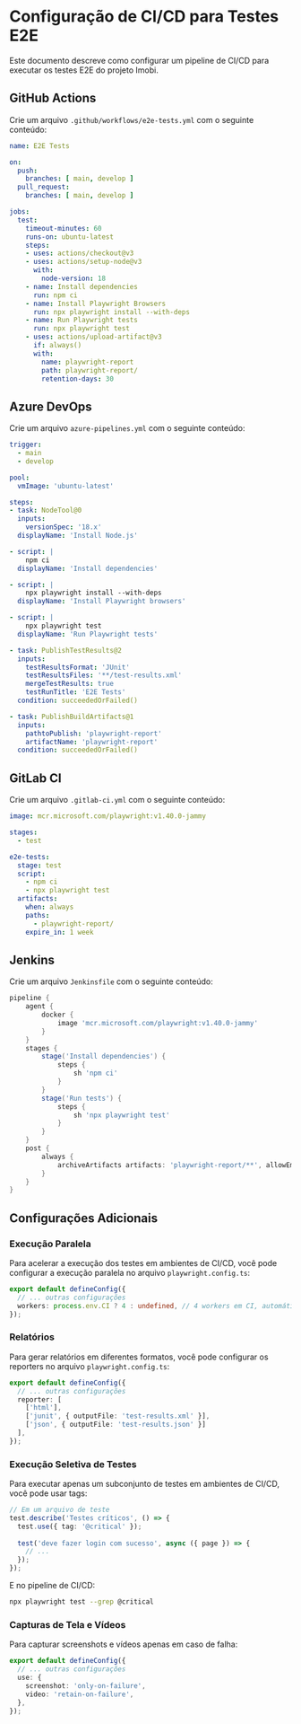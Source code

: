 # Configuração de CI/CD para Testes E2E

Este documento descreve como configurar um pipeline de CI/CD para executar os testes E2E do projeto Imobi.

## GitHub Actions

Crie um arquivo `.github/workflows/e2e-tests.yml` com o seguinte conteúdo:

```yaml
name: E2E Tests

on:
  push:
    branches: [ main, develop ]
  pull_request:
    branches: [ main, develop ]

jobs:
  test:
    timeout-minutes: 60
    runs-on: ubuntu-latest
    steps:
    - uses: actions/checkout@v3
    - uses: actions/setup-node@v3
      with:
        node-version: 18
    - name: Install dependencies
      run: npm ci
    - name: Install Playwright Browsers
      run: npx playwright install --with-deps
    - name: Run Playwright tests
      run: npx playwright test
    - uses: actions/upload-artifact@v3
      if: always()
      with:
        name: playwright-report
        path: playwright-report/
        retention-days: 30
```

## Azure DevOps

Crie um arquivo `azure-pipelines.yml` com o seguinte conteúdo:

```yaml
trigger:
  - main
  - develop

pool:
  vmImage: 'ubuntu-latest'

steps:
- task: NodeTool@0
  inputs:
    versionSpec: '18.x'
  displayName: 'Install Node.js'

- script: |
    npm ci
  displayName: 'Install dependencies'

- script: |
    npx playwright install --with-deps
  displayName: 'Install Playwright browsers'

- script: |
    npx playwright test
  displayName: 'Run Playwright tests'

- task: PublishTestResults@2
  inputs:
    testResultsFormat: 'JUnit'
    testResultsFiles: '**/test-results.xml'
    mergeTestResults: true
    testRunTitle: 'E2E Tests'
  condition: succeededOrFailed()

- task: PublishBuildArtifacts@1
  inputs:
    pathtoPublish: 'playwright-report'
    artifactName: 'playwright-report'
  condition: succeededOrFailed()
```

## GitLab CI

Crie um arquivo `.gitlab-ci.yml` com o seguinte conteúdo:

```yaml
image: mcr.microsoft.com/playwright:v1.40.0-jammy

stages:
  - test

e2e-tests:
  stage: test
  script:
    - npm ci
    - npx playwright test
  artifacts:
    when: always
    paths:
      - playwright-report/
    expire_in: 1 week
```

## Jenkins

Crie um arquivo `Jenkinsfile` com o seguinte conteúdo:

```groovy
pipeline {
    agent {
        docker {
            image 'mcr.microsoft.com/playwright:v1.40.0-jammy'
        }
    }
    stages {
        stage('Install dependencies') {
            steps {
                sh 'npm ci'
            }
        }
        stage('Run tests') {
            steps {
                sh 'npx playwright test'
            }
        }
    }
    post {
        always {
            archiveArtifacts artifacts: 'playwright-report/**', allowEmptyArchive: true
        }
    }
}
```

## Configurações Adicionais

### Execução Paralela

Para acelerar a execução dos testes em ambientes de CI/CD, você pode configurar a execução paralela no arquivo `playwright.config.ts`:

```typescript
export default defineConfig({
  // ... outras configurações
  workers: process.env.CI ? 4 : undefined, // 4 workers em CI, automático em desenvolvimento
});
```

### Relatórios

Para gerar relatórios em diferentes formatos, você pode configurar os reporters no arquivo `playwright.config.ts`:

```typescript
export default defineConfig({
  // ... outras configurações
  reporter: [
    ['html'],
    ['junit', { outputFile: 'test-results.xml' }],
    ['json', { outputFile: 'test-results.json' }]
  ],
});
```

### Execução Seletiva de Testes

Para executar apenas um subconjunto de testes em ambientes de CI/CD, você pode usar tags:

```typescript
// Em um arquivo de teste
test.describe('Testes críticos', () => {
  test.use({ tag: '@critical' });
  
  test('deve fazer login com sucesso', async ({ page }) => {
    // ...
  });
});
```

E no pipeline de CI/CD:

```bash
npx playwright test --grep @critical
```

### Capturas de Tela e Vídeos

Para capturar screenshots e vídeos apenas em caso de falha:

```typescript
export default defineConfig({
  // ... outras configurações
  use: {
    screenshot: 'only-on-failure',
    video: 'retain-on-failure',
  },
});
```